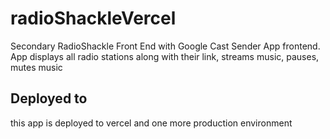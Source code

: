 # radioShackleVercel
Secondary RadioShackle Front End with Google Cast Sender App frontend. App displays all radio stations along with their link, streams music, pauses, mutes music
## Deployed to
this app is deployed to vercel and one more production environment
